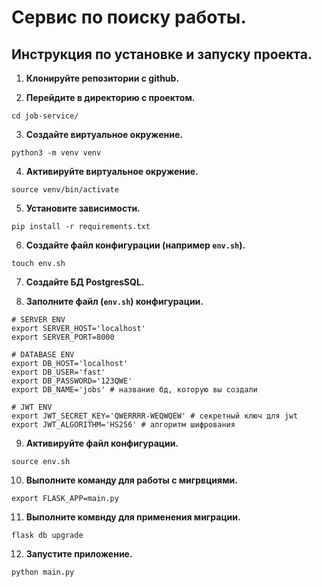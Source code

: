 # Сервис по поиску работы.
## Инструкция по установке и запуску проекта.
1. **Клонируйте репозитории с github.**

2. **Перейдите в директорию с проектом.**
```
cd job-service/
```
3. **Создайте виртуальное окружение.**
```
python3 -m venv venv
```
4. **Активируйте виртуальное окружение.**
```
source venv/bin/activate
```
5. **Установите зависимости.**
```
pip install -r requirements.txt
```
6. **Создайте файл конфигурации (например `env.sh`).**
```
touch env.sh
```
7. **Создайте БД PostgresSQL.**

8. **Заполните файл (`env.sh`) конфигурации.**
```
# SERVER ENV
export SERVER_HOST='localhost'
export SERVER_PORT=8000

# DATABASE ENV
export DB_HOST='localhost'
export DB_USER='fast'
export DB_PASSWORD='123QWE'
export DB_NAME='jobs' # название бд, которую вы создали

# JWT ENV
export JWT_SECRET_KEY='QWERRRR-WEQWQEW' # секретный ключ для jwt
export JWT_ALGORITHM='HS256' # алгоритм шифрования
```
9. **Активируйте файл конфигурации.**
```
source env.sh
```
10. **Выполните команду для работы с мигрвциями.**
```
export FLASK_APP=main.py
```
11. **Выполните комвнду для применения миграции.**
```
flask db upgrade
```
12. **Запустите приложение.**
```
python main.py
```




